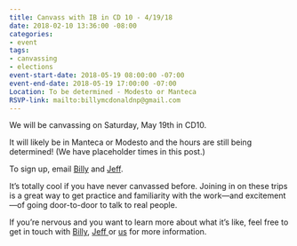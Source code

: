 ```yaml
---
title: Canvass with IB in CD 10 - 4/19/18
date: 2018-02-10 13:36:00 -08:00
categories:
- event
tags:
- canvassing
- elections
event-start-date: 2018-05-19 08:00:00 -07:00
event-end-date: 2018-05-19 17:00:00 -07:00
Location: To be determined - Modesto or Manteca
RSVP-link: mailto:billymcdonaldnp@gmail.com
---
```


We will be canvassing on Saturday, May 19th in CD10. 

It will likely be in Manteca or Modesto and the hours are still being determined! (We have placeholder times in this post.) 

To sign up, email [Billy](mailto:billymcdonaldnp@gmail.com) and [Jeff](mailto:carlockjeff@gmail.com). 

It’s totally cool if you have never canvassed before.  Joining in on these trips is a great way to get practice and familiarity with the work—and excitement—of going door-to-door to talk to real people. 

If you’re nervous and you want to learn more about what it’s like, feel free to get in touch with [Billy](mailto:billymcdonaldnp@gmail.com), [Jeff ](carlockjeff@gmail.com)or [us](mailto:elections+owner@indivisibleberkeley.org) for more information.

